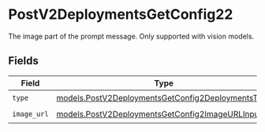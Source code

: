 # PostV2DeploymentsGetConfig22

The image part of the prompt message. Only supported with vision models.


## Fields

| Field                                                                                                        | Type                                                                                                         | Required                                                                                                     | Description                                                                                                  |
| ------------------------------------------------------------------------------------------------------------ | ------------------------------------------------------------------------------------------------------------ | ------------------------------------------------------------------------------------------------------------ | ------------------------------------------------------------------------------------------------------------ |
| `type`                                                                                                       | [models.PostV2DeploymentsGetConfig2DeploymentsType](../models/postv2deploymentsgetconfig2deploymentstype.md) | :heavy_check_mark:                                                                                           | N/A                                                                                                          |
| `image_url`                                                                                                  | [models.PostV2DeploymentsGetConfig2ImageURLInput](../models/postv2deploymentsgetconfig2imageurlinput.md)     | :heavy_check_mark:                                                                                           | N/A                                                                                                          |